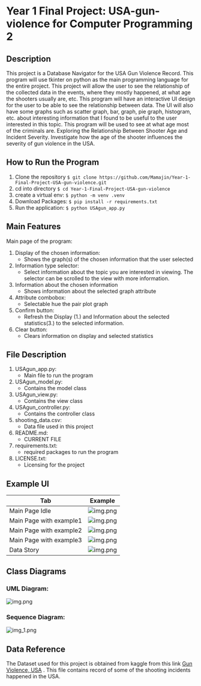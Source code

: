 # Year 1 Final Project: USA-gun-violence for Computer Programming 2

## Description
This project is a Database Navigator for the USA Gun Violence Record. 
This program will use tkinter on python as the main programming language for 
the entire project. This project will allow the user to see the relationship of 
the collected data in the events, where they mostly happened, at what age the 
shooters usually are, etc. This program will have an interactive UI design for 
the user to be able to see the relationship between data. The UI will also have 
some graphs such as scatter graph, bar, graph, pie graph, histogram, etc. about 
interesting information that I found to be useful to the user interested in this topic. 
This program will be used to see at what age most of the criminals are. 
Exploring the Relationship Between Shooter Age and Incident Severity. Investigate 
how the age of the shooter influences the severity of gun violence in the USA.

## How to Run the Program
1. Clone the repository `$ git clone https://github.com/Mamajin/Year-1-Final-Project-USA-gun-violence.git`
2. cd into directory `$ cd Year-1-Final-Project-USA-gun-violence`
3. create a virtual env: `$ python -m venv .venv`
4. Download Packages: `$ pip install -r requirements.txt`
5. Run the application: `$ python USAgun_app.py`

## Main Features
Main page of the program:
1. Display of the chosen information:
   * Shows the graph(s) of the chosen information that the user selected
2. Information type selector:
   * Select information about the topic you are interested in viewing. The selector can be scrolled to the view with more information.
3. Information about the chosen information
   * Shows information about the selected graph attribute
4. Attribute combobox:
   * Selectable hue the pair plot graph
5. Confirm button:
   * Refresh the Display (1.) and Information about the selected statistics(3.) to the selected information.
6. Clear button:
   * Clears information on display and selected statistics

## File Description
1. USAgun_app.py:
   * Main file to run the program
2. USAgun_model.py:
   * Contains the model class
3. USAgun_view.py:
   * Contains the view class
4. USAgun_controller.py:
   * Contains the controller class
5. shooting_data.csv:
   * Data file used in this project
6. README.md:
   * CURRENT FILE
7. requirements.txt:
   * required packages to run the program
8. LICENSE.txt:
   * Licensing for the project

## Example UI

| Tab                     | Example |
|-------------------------|--|
| Main Page Idle          | ![img.png](Image/idle.png) |
| Main Page with example1 | ![img.png](Image/ex1.png) |
| Main Page with example2 | ![img.png](Image/ex2.png) |
| Main Page with example3 | ![img.png](Image/ex3.png) |
| Data Story              | ![img.png](Image/data_story.png) |

## Class Diagrams
### UML Diagram:


![img.png](Image/UML.png)


### Sequence Diagram:


![img_1.png](Image/Sequence.png)


## Data Reference
The Dataset used for this project is obtained from kaggle from this link 
[Gun Violence, USA](https://www.kaggle.com/datasets/eimadevyni/shooting-1982-2023-cleaned)
. This file contains record of some of the shooting incidents happened in the USA.


